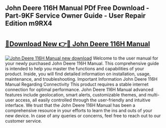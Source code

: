 ## John Deere 116H Manual PDf Free Download - Part-9KF Service Owner Guide - User Repair Edition m9RX4

# <h2><a href="http://bc87117.oget.top/?id=John+Deere+116H+Manual">🔗Download New 👉🔴 John Deere 116H Manual</a></h2>

[![John Deere 116H Manual new download](https://i.imgur.com/5g1atiW.png)](http://bc87117.oget.top/?id=John+Deere+116H+Manual)
Welcome to the user manual for your newly purchased John Deere 116H Manual. This comprehensive guide is intended to help you master the functions and capabilities of your product. Inside, you will find detailed information on installation, usage, maintenance, and troubleshooting. Important Information John Deere 116H Manual Regarding Connectivity This product requires a stable internet connection for optimal performance. John Deere 116H Manual advanced features include geolocation, smart alerts, customizable themes, and multi-user access, all easily controlled through the user-friendly and intuitive interface. We trust that the John Deere 116H Manual has been a comprehensive resource in your efforts to learn the ins and outs of your new device. In case of any queries or concerns, feel free to reach out to our customer service.
